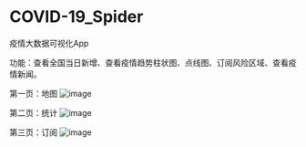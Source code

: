 # COVID-19_Spider
疫情大数据可视化App

功能：查看全国当日新增、查看疫情趋势柱状图、点线图、订阅风险区域、查看疫情新闻。

第一页：地图
![image](https://user-images.githubusercontent.com/39555742/163738706-fdfdf9ab-a353-4ce3-99c8-bd0b6a4a11f6.png)

第二页：统计
![image](https://user-images.githubusercontent.com/39555742/163738718-67a8792e-5dfc-4969-8ea8-9fc0a40eb816.png)

第三页：订阅
![image](https://user-images.githubusercontent.com/39555742/163738725-2852552f-d769-498d-ba89-55fc8dafbfe8.png)
